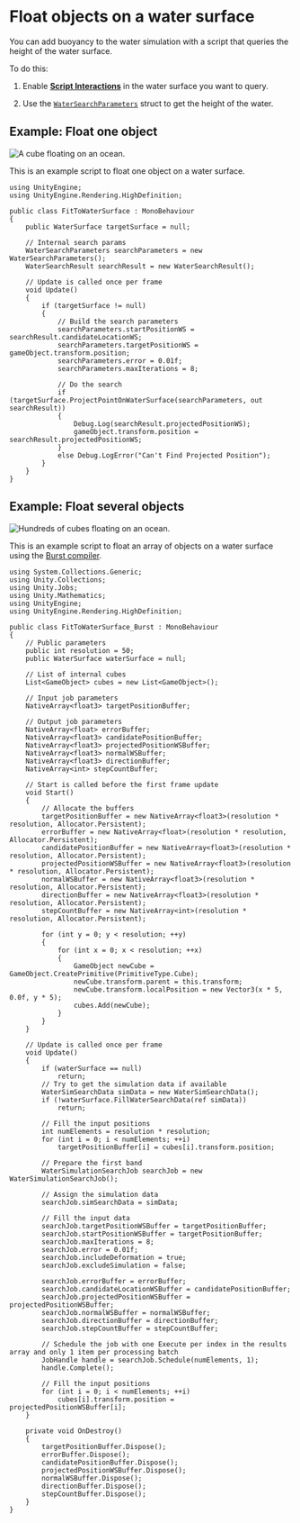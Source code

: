 # Float objects on a water surface

You can add buoyancy to the water simulation with a script that queries the height of the water surface.

To do this:

1. Enable [**Script Interactions**](settings-and-properties-related-to-the-water-system.md#scriptinteractions) in the water surface you want to query.

1. Use the [`WaterSearchParameters`](https://docs.unity3d.com/Packages/com.unity.render-pipelines.high-definition@14.0/api/UnityEngine.Rendering.HighDefinition.WaterSearchParameters.html) struct to get the height of the water.

## Example: Float one object

![A cube floating on an ocean.](Images/water-22.2-onebuoyancy.png)

This is an example script to float one object on a water surface.

```
using UnityEngine;
using UnityEngine.Rendering.HighDefinition;

public class FitToWaterSurface : MonoBehaviour
{
    public WaterSurface targetSurface = null;

    // Internal search params
    WaterSearchParameters searchParameters = new WaterSearchParameters();
    WaterSearchResult searchResult = new WaterSearchResult();

    // Update is called once per frame
    void Update()
    {
        if (targetSurface != null)
        {
            // Build the search parameters
            searchParameters.startPositionWS = searchResult.candidateLocationWS;
            searchParameters.targetPositionWS = gameObject.transform.position;
            searchParameters.error = 0.01f;
            searchParameters.maxIterations = 8;

            // Do the search
            if (targetSurface.ProjectPointOnWaterSurface(searchParameters, out searchResult))
            {
                Debug.Log(searchResult.projectedPositionWS);
                gameObject.transform.position = searchResult.projectedPositionWS;
            }
            else Debug.LogError("Can't Find Projected Position");
        }
    }
}
```

<a name="burstversion"></a>
## Example: Float several objects

![Hundreds of cubes floating on an ocean.](Images/water-22.2-multibuoyancy.png)

This is an example script to float an array of objects on a water surface using the [Burst compiler](https://docs.unity3d.com/Packages/com.unity.burst@1.8/manual/index.html).


```
using System.Collections.Generic;
using Unity.Collections;
using Unity.Jobs;
using Unity.Mathematics;
using UnityEngine;
using UnityEngine.Rendering.HighDefinition;

public class FitToWaterSurface_Burst : MonoBehaviour
{
    // Public parameters
    public int resolution = 50;
    public WaterSurface waterSurface = null;

    // List of internal cubes
    List<GameObject> cubes = new List<GameObject>();

    // Input job parameters
    NativeArray<float3> targetPositionBuffer;

    // Output job parameters
    NativeArray<float> errorBuffer;
    NativeArray<float3> candidatePositionBuffer;
    NativeArray<float3> projectedPositionWSBuffer;
    NativeArray<float3> normalWSBuffer;
    NativeArray<float3> directionBuffer;
    NativeArray<int> stepCountBuffer;

    // Start is called before the first frame update
    void Start()
    {
        // Allocate the buffers
        targetPositionBuffer = new NativeArray<float3>(resolution * resolution, Allocator.Persistent);
        errorBuffer = new NativeArray<float>(resolution * resolution, Allocator.Persistent);
        candidatePositionBuffer = new NativeArray<float3>(resolution * resolution, Allocator.Persistent);
        projectedPositionWSBuffer = new NativeArray<float3>(resolution * resolution, Allocator.Persistent);
        normalWSBuffer = new NativeArray<float3>(resolution * resolution, Allocator.Persistent);
        directionBuffer = new NativeArray<float3>(resolution * resolution, Allocator.Persistent);
        stepCountBuffer = new NativeArray<int>(resolution * resolution, Allocator.Persistent);

        for (int y = 0; y < resolution; ++y)
        {
            for (int x = 0; x < resolution; ++x)
            {
                GameObject newCube = GameObject.CreatePrimitive(PrimitiveType.Cube);
                newCube.transform.parent = this.transform;
                newCube.transform.localPosition = new Vector3(x * 5, 0.0f, y * 5);
                cubes.Add(newCube);
            }
        }
    }

    // Update is called once per frame
    void Update()
    {
        if (waterSurface == null)
            return;
        // Try to get the simulation data if available
        WaterSimSearchData simData = new WaterSimSearchData();
        if (!waterSurface.FillWaterSearchData(ref simData))
            return;

        // Fill the input positions
        int numElements = resolution * resolution;
        for (int i = 0; i < numElements; ++i)
            targetPositionBuffer[i] = cubes[i].transform.position;

        // Prepare the first band
        WaterSimulationSearchJob searchJob = new WaterSimulationSearchJob();

        // Assign the simulation data
        searchJob.simSearchData = simData;

        // Fill the input data
        searchJob.targetPositionWSBuffer = targetPositionBuffer;
        searchJob.startPositionWSBuffer = targetPositionBuffer;
        searchJob.maxIterations = 8;
        searchJob.error = 0.01f;
        searchJob.includeDeformation = true;
        searchJob.excludeSimulation = false;

        searchJob.errorBuffer = errorBuffer;
        searchJob.candidateLocationWSBuffer = candidatePositionBuffer;
        searchJob.projectedPositionWSBuffer = projectedPositionWSBuffer;
        searchJob.normalWSBuffer = normalWSBuffer;
        searchJob.directionBuffer = directionBuffer;
        searchJob.stepCountBuffer = stepCountBuffer;

        // Schedule the job with one Execute per index in the results array and only 1 item per processing batch
        JobHandle handle = searchJob.Schedule(numElements, 1);
        handle.Complete();

        // Fill the input positions
        for (int i = 0; i < numElements; ++i)
            cubes[i].transform.position = projectedPositionWSBuffer[i];
    }

    private void OnDestroy()
    {
        targetPositionBuffer.Dispose();
        errorBuffer.Dispose();
        candidatePositionBuffer.Dispose();
        projectedPositionWSBuffer.Dispose();
        normalWSBuffer.Dispose();
        directionBuffer.Dispose();
        stepCountBuffer.Dispose();
    }
}

```
